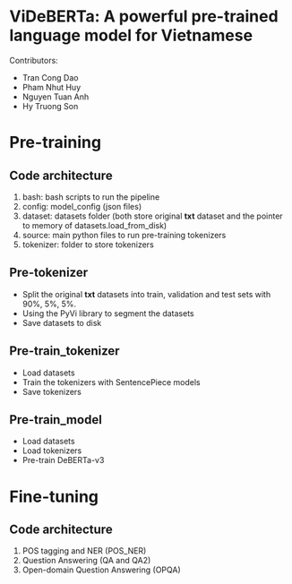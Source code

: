 # ViDeBERTa: A powerful pre-trained language model for Vietnamese

Contributors:
* Tran Cong Dao
* Pham Nhut Huy
* Nguyen Tuan Anh
* Hy Truong Son


# Pre-training
## Code architecture
1. bash: bash scripts to run the pipeline
2. config: model_config (json files)
3. dataset: datasets folder (both store original **txt** dataset and the pointer to memory of datasets.load_from_disk)
4. source: main python files to run pre-training tokenizers
5. tokenizer: folder to store tokenizers
## Pre-tokenizer
- Split the original **txt** datasets into train, validation and test sets with 90%, 5%, 5%.
- Using the PyVi library to segment the datasets
- Save datasets to disk
## Pre-train_tokenizer
- Load datasets
- Train the tokenizers with SentencePiece models
- Save tokenizers 
## Pre-train_model
- Load datasets
- Load tokenizers
- Pre-train DeBERTa-v3

# Fine-tuning
## Code architecture
1. POS tagging and NER (POS_NER)
2. Question Answering (QA and QA2)
3. Open-domain Question Answering (OPQA)

